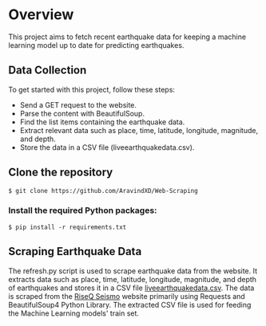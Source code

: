 # Overview
This project aims to fetch recent earthquake data for keeping a machine learning model up to date for predicting earthquakes. 


## Data Collection
To get started with this project, follow these steps:
- Send a GET request to the website.
- Parse the content with BeautifulSoup.
- Find the list items containing the earthquake data.
- Extract relevant data such as place, time, latitude, longitude, magnitude, and depth.
- Store the data in a CSV file (liveearthquakedata.csv).


## Clone the repository
```
$ git clone https://github.com/AravindXD/Web-Scraping
```


### Install the required Python packages: 
```
$ pip install -r requirements.txt
```


## Scraping Earthquake Data

The refresh.py script is used to scrape earthquake data from the website. It extracts data such as place, time, latitude, longitude, magnitude, and depth of earthquakes and stores it in a CSV file [liveearthquakedata.csv](liveearthquakedata.csv). The data is scraped from the [RiseQ Seismo](https://riseq.seismo.gov.in/riseq/earthquake) website primarily using Requests and BeautifulSoup4 Python Library. The extracted CSV file is used for feeding the Machine Learning models' train set.
